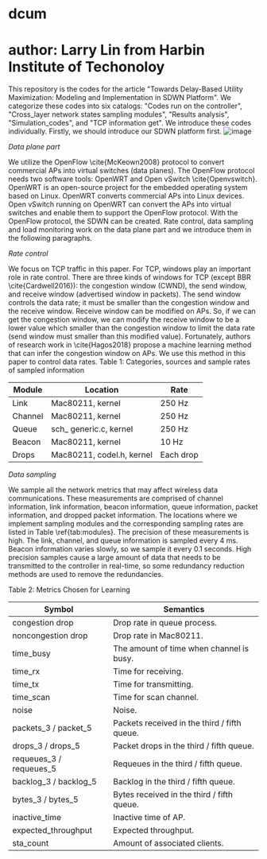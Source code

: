 # dcum
# author: Larry Lin from Harbin Institute of Techonoloy
This repository is the codes for the article "Towards Delay-Based Utility Maximization: Modeling and Implementation in SDWN Platform". 
We categorize these codes into six catalogs: "Codes run on the controller", "Cross_layer network states sampling modules", "Results analysis", "Simulation_codes", and "TCP information get". We introduce these codes individually.
Firstly, we should introduce our SDWN platform first.
![image](https://github.com/lingersohot/dcum/blob/master/Figures/framework.jpg)


*Data plane part*

We utilize the OpenFlow \cite{McKeown2008} protocol to convert commercial APs into virtual switches (data planes). The OpenFlow protocol needs two software tools: OpenWRT and Open vSwitch \cite{Openvswitch}. OpenWRT is an open-source project for the embedded operating system based on Linux. OpenWRT converts commercial APs into Linux devices. Open vSwitch running on OpenWRT can convert the APs into virtual switches and enable them to support the OpenFlow protocol. With the OpenFlow protocol, the SDWN can be created.
 Rate control, data sampling and load monitoring work on the data plane part and we introduce them in the following paragraphs.


*Rate control*

We focus on TCP traffic in this paper. For TCP, windows play an important role in rate control. There are three kinds of windows for TCP (except BBR \cite{Cardwell2016}): the congestion window (CWND), the send window, and receive window (advertised window in packets). The send window controls the data rate; it must be smaller than the congestion window and the receive window. Receive window can be modified on APs. So, if we can get the congestion window, we can modify the receive window to be a lower value which smaller than the congestion window to limit the data rate (send window must smaller than this modified value). Fortunately, authors of research work in \cite{Hagos2018} propose a machine learning method that can infer the congestion window on APs. We use this method in this paper to control data rates.
Table 1: Categories, sources and sample rates of sampled information

Module  | Location | Rate
----------|-----------|----------
Link  | Mac80211, kernel | 250 Hz 
Channel | Mac80211, kernel | 250 Hz
Queue | sch\_ generic.c, kernel | 250 Hz 
Beacon | Mac80211, kernel | 10 Hz 
Drops | Mac80211, codel.h, kernel | Each drop

*Data sampling*

We sample all the network metrics that may affect wireless data communications. These measurements are comprised of channel information, link information, beacon information, queue information, packet information, and dropped packet information. The locations where we implement sampling modules and the corresponding sampling rates are listed in Table \ref{tab:modules}. The precision of these measurements is high. The link, channel, and queue information is sampled every 4 ms. Beacon information varies slowly, so we sample it every 0.1 seconds. High precision samples cause a large amount of data that needs to be transmitted to the controller in real-time, so some redundancy reduction methods are used to remove the redundancies.

Table 2: Metrics Chosen for Learning

Symbol | Semantics 
---------|------------
congestion drop |Drop rate in queue process.  
noncongestion drop | Drop rate in Mac80211.  
time\_busy | The amount of time when channel is busy.  
time\_rx |  Time for receiving.  
time\_tx |  Time for transmitting.  
time\_scan| Time for scan channel.
noise |  Noise.  
packets\_3 / packet\_5 |  Packets received in the third / fifth queue.  
drops\_3 / drops\_5 |  Packet drops in the third / fifth queue.  
requeues\_3 / requeues\_5 |  Requeues in the third / fifth queue.  
backlog\_3 / backlog\_5 |  Backlog in the third / fifth queue.  
bytes\_3 / bytes\_5 |  Bytes received in the third / fifth queue.  
inactive\_time|  Inactive time of AP.    
expected\_throughput |  Expected throughput.  
sta\_count |  Amount of associated clients.  
